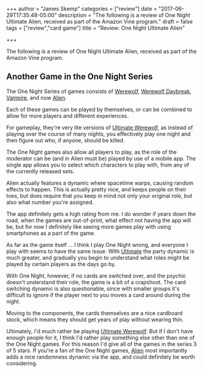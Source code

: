 +++
author = "James Skemp"
categories = ["review"]
date = "2017-06-29T17:35:48-05:00"
description = "The following is a review of One Night Ultimate Alien, received as part of the Amazon Vine program."
draft = false
tags = ["review","card game"]
title = "Review: One Night Ultimate Alien"

+++

The following is a review of One Night Ultimate Alien, received as part of the Amazon Vine program.

## Another Game in the One Night Series

The One Night Series of games consists of [Werewolf][werewolf], [Werewolf Daybreak][daybreak], [Vampire][vampire], and now [Alien][review].

Each of these games can be played by themselves, or can be combined to allow for more players and different experiences.

For gameplay, they're very lite versions of [Ultimate Werewolf][ultimate], as instead of playing over the course of many nights, you effectively play one night and then figure out who, if anyone, should be killed.

The One Night games also allow all players to play, as the role of the moderator can be (and in Alien must be) played by use of a mobile app. The single app allows you to select which characters to play with, from any of the currently released sets.

Alien actually features a dynamic where spacetime warps, causing random effects to happen. This is actually pretty nice, and keeps people on their toes, but does require that you keep in mind not only your original role, but also what number you're assigned.

The app definitely gets a high rating from me. I do wonder if years down the road, when the games are out-of-print, what effect not having the app will be, but for now I definitely like seeing more games play with using smartphones as a part of the game.

As far as the game itself ... I think I play One Night wrong, and everyone I play with seems to have the same issue. With [Ultimate][ultimate] the party dynamic is much greater, and gradually you begin to understand what roles might be played by certain players as the days go by.

With One Night, however, if no cards are switched over, and the psychic doesn't understand their role, the game is a bit of a crapshoot. The card switching dynamic is also questionable, since with smaller groups it's difficult to ignore if the player next to you moves a card around during the night.

Moving to the components, the cards themselves are a nice cardboard stock, which means they should get years of play without wearing thin.

Ultimately, I'd much rather be playing [Ultimate Werewolf][ultimate]. But if I don't have enough people for it, I think I'd rather play something else other than one of the One Night games. For this reason I'd give all of the games in the series 3 of 5 stars. If you're a fan of the One Night games, [Alien][review] most importantly adds a nice randomness dynamic via the app, and could definitely be worth considering.

[review]: http://amzn.to/2tuH5EG
[werewolf]: http://amzn.to/2tpoEkq
[daybreak]: http://amzn.to/2tv49U0
[vampire]: http://amzn.to/2tv7IJO
[ultimate]: http://amzn.to/2uoQgmw
